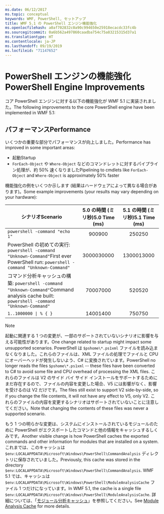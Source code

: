 ```yaml
---
ms.date: 06/12/2017
ms.topic: conceptual
keywords: WMF, PowerShell, セットアップ
title: WMF 5.1 の PowerShell エンジン機能強化
ms.openlocfilehash: a0af702832c0a90c994650e25918ecacdc33fc4b
ms.sourcegitcommit: 0a6b562a497860caadba754c75a83215315d37a1
ms.translationtype: HT
ms.contentlocale: ja-JP
ms.lasthandoff: 09/19/2019
ms.locfileid: "71147652"
---
```

# <a name="powershell-engine-improvements"></a><span data-ttu-id="8ce74-103">PowerShell エンジンの機能強化</span><span class="sxs-lookup"><span data-stu-id="8ce74-103">PowerShell Engine Improvements</span></span>

<span data-ttu-id="8ce74-104">コア PowerShell エンジンに対する以下の機能強化が WMF 5.1 に実装されました。</span><span class="sxs-lookup"><span data-stu-id="8ce74-104">The following improvements to the core PowerShell engine have been implemented in WMF 5.1:</span></span>

## <a name="performance"></a><span data-ttu-id="8ce74-105">パフォーマンス</span><span class="sxs-lookup"><span data-stu-id="8ce74-105">Performance</span></span>

<span data-ttu-id="8ce74-106">いくつかの重要な部分でパフォーマンスが向上しました。</span><span class="sxs-lookup"><span data-stu-id="8ce74-106">Performance has improved in some important areas:</span></span>

- <span data-ttu-id="8ce74-107">起動</span><span class="sxs-lookup"><span data-stu-id="8ce74-107">Startup</span></span>
- <span data-ttu-id="8ce74-108">`ForEach-Object` や `Where-Object` などのコマンドレットに対するパイプライン処理が、約 50% 速くなりました</span><span class="sxs-lookup"><span data-stu-id="8ce74-108">Pipelining to cmdlets like `ForEach-Object` and `Where-Object` is approximately 50% faster</span></span>

<span data-ttu-id="8ce74-109">機能強化の例をいくつか示します (結果はハードウェアによって異なる場合があります)。</span><span class="sxs-lookup"><span data-stu-id="8ce74-109">Some example improvements (your results may vary depending on your hardware):</span></span>

| <span data-ttu-id="8ce74-110">シナリオ</span><span class="sxs-lookup"><span data-stu-id="8ce74-110">Scenario</span></span> | <span data-ttu-id="8ce74-111">5.0 の時間 (ミリ秒)</span><span class="sxs-lookup"><span data-stu-id="8ce74-111">5.0 Time (ms)</span></span> | <span data-ttu-id="8ce74-112">5.1 の時間 (ミリ秒)</span><span class="sxs-lookup"><span data-stu-id="8ce74-112">5.1 Time (ms)</span></span> |
| -------- | :---------------: | :---------------: |
| `powershell -command "echo 1"` | <span data-ttu-id="8ce74-113">900</span><span class="sxs-lookup"><span data-stu-id="8ce74-113">900</span></span> | <span data-ttu-id="8ce74-114">250</span><span class="sxs-lookup"><span data-stu-id="8ce74-114">250</span></span> |
| <span data-ttu-id="8ce74-115">PowerShell の初めての実行: `powershell -command "Unknown-Command"`</span><span class="sxs-lookup"><span data-stu-id="8ce74-115">First ever PowerShell run: `powershell -command "Unknown-Command"`</span></span> | <span data-ttu-id="8ce74-116">30000</span><span class="sxs-lookup"><span data-stu-id="8ce74-116">30000</span></span> | <span data-ttu-id="8ce74-117">13000</span><span class="sxs-lookup"><span data-stu-id="8ce74-117">13000</span></span> |
| <span data-ttu-id="8ce74-118">コマンド分析キャッシュの構築: `powershell -command "Unknown-Command"`</span><span class="sxs-lookup"><span data-stu-id="8ce74-118">Command analysis cache built: `powershell -command "Unknown-Command"`</span></span> | <span data-ttu-id="8ce74-119">7000</span><span class="sxs-lookup"><span data-stu-id="8ce74-119">7000</span></span> | <span data-ttu-id="8ce74-120">520</span><span class="sxs-lookup"><span data-stu-id="8ce74-120">520</span></span> |
| <code>1..1000000 &#124; % { }</code> | <span data-ttu-id="8ce74-121">1400</span><span class="sxs-lookup"><span data-stu-id="8ce74-121">1400</span></span> | <span data-ttu-id="8ce74-122">750</span><span class="sxs-lookup"><span data-stu-id="8ce74-122">750</span></span> |

> [!NOTE]
> <span data-ttu-id="8ce74-123">起動に関連する 1 つの変更が、一部のサポートされていないシナリオに影響を与える可能性があります。</span><span class="sxs-lookup"><span data-stu-id="8ce74-123">One change related to startup might impact some unsupported scenarios.</span></span> <span data-ttu-id="8ce74-124">PowerShell は `$pshome\*.ps1xml` ファイルを読み込まなくなりました。これらのファイルは、XML ファイルの処理でファイルと CPU にオーバーヘッドが発生しないよう、C# に変換されています。</span><span class="sxs-lookup"><span data-stu-id="8ce74-124">PowerShell no longer reads the files `$pshome\*.ps1xml` -- these files have been converted to C# to avoid some file and CPU overhead of processing the XML files.</span></span> <span data-ttu-id="8ce74-125">これらのファイルは V2 のサイド バイ サイド インストールをサポートするためにまだ存在するので、ファイルの内容を変更した場合、V5 には影響がなく、影響を受けるのは V2 だけです。</span><span class="sxs-lookup"><span data-stu-id="8ce74-125">The files still exist to support V2 side-by-side, so if you change the file contents, it will not have any effect to V5, only V2.</span></span> <span data-ttu-id="8ce74-126">これらのファイルの内容を変更するシナリオはサポートされていないことに注意してください。</span><span class="sxs-lookup"><span data-stu-id="8ce74-126">Note that changing the contents of these files was never a supported scenario.</span></span>

<span data-ttu-id="8ce74-127">もう 1 つの明らかな変更は、システムにインストールされているモジュールのために PowerShell がエクスポートしたコマンドと他の情報をキャッシュするしくみです。</span><span class="sxs-lookup"><span data-stu-id="8ce74-127">Another visible change is how PowerShell caches the exported commands and other information for modules that are installed on a system.</span></span> <span data-ttu-id="8ce74-128">これまでは、このキャッシュは `$env:LOCALAPPDATA\Microsoft\Windows\PowerShell\CommandAnalysis` ディレクトリに保存されていました。</span><span class="sxs-lookup"><span data-stu-id="8ce74-128">Previously, this cache was stored in the directory `$env:LOCALAPPDATA\Microsoft\Windows\PowerShell\CommandAnalysis`.</span></span> <span data-ttu-id="8ce74-129">WMF 5.1 では、キャッシュは `$env:LOCALAPPDATA\Microsoft\Windows\PowerShell\ModuleAnalysisCache` ファイル 1 つだけになっています。</span><span class="sxs-lookup"><span data-stu-id="8ce74-129">In WMF 5.1, the cache is a single file `$env:LOCALAPPDATA\Microsoft\Windows\PowerShell\ModuleAnalysisCache`.</span></span> <span data-ttu-id="8ce74-130">詳細については、「[モジュール分析キャッシュ](release-notes.md#module-analysis-cache)」を参照してください。</span><span class="sxs-lookup"><span data-stu-id="8ce74-130">See [Module Analysis Cache](release-notes.md#module-analysis-cache) for more details.</span></span>